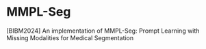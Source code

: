 # MMPL-Seg
[BIBM2024] An implementation of MMPL-Seg: Prompt Learning with Missing Modalities for Medical Segmentation
